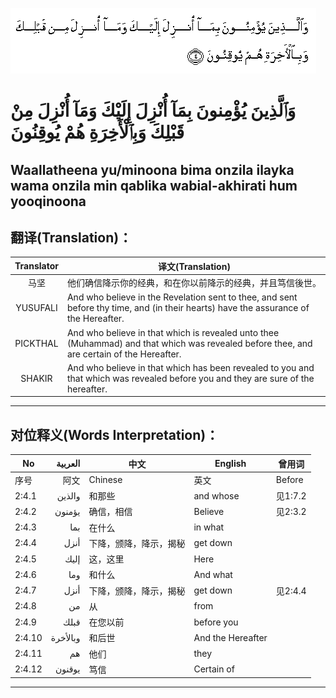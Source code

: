 ![002:004](images/002_004.gif)

# وَٱلَّذِينَ يُؤْمِنونَ بِمَآ أُنْزِلَ إِلَيْكَ وَمَآ أُنْزِلَ مِنْ قَبْلِكَ وَبِٱلْأَخِرَةِ هُمْ يُوقِنُونَ

## Waallatheena yu/minoona bima onzila ilayka wama onzila min qablika wabial-akhirati hum yooqinoona

## 翻译(Translation)：

| Translator | 译文(Translation)                                            |
|:----------:| ------------------------------------------------------------ |
| 马坚       | 他们确信降示你的经典，和在你以前降示的经典，并且笃信後世。   |
| YUSUFALI   | And who believe in the Revelation sent to thee, and sent before thy time, and (in their hearts) have the assurance of the Hereafter. |
| PICKTHAL   | And who believe in that which is revealed unto thee (Muhammad) and that which was revealed before thee, and are certain of the Hereafter. |
| SHAKIR     | And who believe in that which has been revealed to you and that which was revealed before you and they are sure of the hereafter. |

---

## 对位释义(Words Interpretation)：

| No     | العربية  | 中文                   | English           | 曾用词  |
| ------ | --------:| ---------------------- | ----------------- | ------- |
| 序号   | 阿文     | Chinese                | 英文              | Before  |
| 2:4.1  | والذين   | 和那些                 | and whose         | 见1:7.2 |
| 2:4.2  | يؤمنون   | 确信，相信             | Believe           | 见2:3.2 |
| 2:4.3  | بما      | 在什么                 | in what           |         |
| 2:4.4  | أنزل     | 下降，颁降，降示，揭秘 | get down          |         |
| 2:4.5  | إليك     | 这，这里               | Here              |         |
| 2:4.6  | وما      | 和什么                 | And what          |         |
| 2:4.7  | أنزل     | 下降，颁降，降示，揭秘 | get down          | 见2:4.4 |
| 2:4.8  | من       | 从                     | from              |         |
| 2:4.9  | قبلك     | 在您以前               | before you        |         |
| 2:4.10 | وبالأخرة | 和后世                 | And the Hereafter |         |
| 2:4.11 | هم       | 他们                   | they              |         |
| 2:4.12 | يوقنون   | 笃信                   | Certain of        |         |

---
